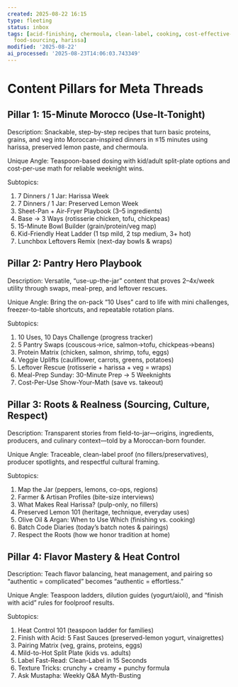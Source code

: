 ```yaml
---
created: 2025-08-22 16:15
type: fleeting
status: inbox
tags: [acid-finishing, chermoula, clean-label, cooking, cost-effective-cooking, flavor-profiles,
  food-sourcing, harissa]
modified: '2025-08-22'
ai_processed: '2025-08-23T14:06:03.743349'
---
```

# Content Pillars for Meta Threads

## Pillar 1: 15-Minute Morocco (Use-It-Tonight)

Description: Snackable, step-by-step recipes that turn basic proteins, grains, and veg into Moroccan-inspired dinners in ≤15 minutes using harissa, preserved lemon paste, and chermoula.

Unique Angle: Teaspoon-based dosing with kid/adult split-plate options and cost-per-use math for reliable weeknight wins.

Subtopics:
1. 7 Dinners / 1 Jar: Harissa Week
2. 7 Dinners / 1 Jar: Preserved Lemon Week
3. Sheet-Pan + Air-Fryer Playbook (3–5 ingredients)
4. Base → 3 Ways (rotisserie chicken, tofu, chickpeas)
5. 15-Minute Bowl Builder (grain/protein/veg map)
6. Kid-Friendly Heat Ladder (1 tsp mild, 2 tsp medium, 3+ hot)
7. Lunchbox Leftovers Remix (next-day bowls & wraps)

## Pillar 2: Pantry Hero Playbook

Description: Versatile, “use-up-the-jar” content that proves 2–4x/week utility through swaps, meal-prep, and leftover rescues.

Unique Angle: Bring the on-pack “10 Uses” card to life with mini challenges, freezer-to-table shortcuts, and repeatable rotation plans.

Subtopics:
1. 10 Uses, 10 Days Challenge (progress tracker)
2. 5 Pantry Swaps (couscous→rice, salmon→tofu, chickpeas→beans)
3. Protein Matrix (chicken, salmon, shrimp, tofu, eggs)
4. Veggie Uplifts (cauliflower, carrots, greens, potatoes)
5. Leftover Rescue (rotisserie + harissa + veg = wraps)
6. Meal-Prep Sunday: 30-Minute Prep → 5 Weeknights
7. Cost-Per-Use Show-Your-Math (save vs. takeout)

## Pillar 3: Roots & Realness (Sourcing, Culture, Respect)

Description: Transparent stories from field-to-jar—origins, ingredients, producers, and culinary context—told by a Moroccan-born founder.

Unique Angle: Traceable, clean-label proof (no fillers/preservatives), producer spotlights, and respectful cultural framing.

Subtopics:
1. Map the Jar (peppers, lemons, co-ops, regions)
2. Farmer & Artisan Profiles (bite-size interviews)
3. What Makes Real Harissa? (pulp-only, no fillers)
4. Preserved Lemon 101 (heritage, technique, everyday uses)
5. Olive Oil & Argan: When to Use Which (finishing vs. cooking)
6. Batch Code Diaries (today’s batch notes & pairings)
7. Respect the Roots (how we honor tradition at home)

## Pillar 4: Flavor Mastery & Heat Control

Description: Teach flavor balancing, heat management, and pairing so “authentic = complicated” becomes “authentic = effortless.”

Unique Angle: Teaspoon ladders, dilution guides (yogurt/aioli), and “finish with acid” rules for foolproof results.

Subtopics:
1. Heat Control 101 (teaspoon ladder for families)
2. Finish with Acid: 5 Fast Sauces (preserved-lemon yogurt, vinaigrettes)
3. Pairing Matrix (veg, grains, proteins, eggs)
4. Mild-to-Hot Split Plate (kids vs. adults)
5. Label Fast-Read: Clean-Label in 15 Seconds
6. Texture Tricks: crunchy + creamy + punchy formula
7. Ask Mustapha: Weekly Q&A Myth-Busting
